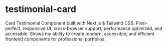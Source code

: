 # testimonial-card
Card Testimonial Component built with Next.js &amp; Tailwind CSS. Pixel-perfect, responsive UI, cross-browser support, performance optimized, and accessible. Shows my ability to create modern, accessible, and efficient frontend components for professional portfolios.
